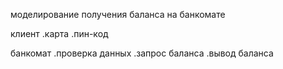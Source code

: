 моделирование получения баланса на банкомате

клиент
.карта
.пин-код

банкомат
.проверка данных
.запрос баланса
.вывод баланса




